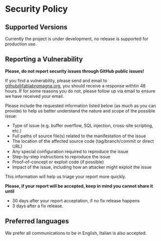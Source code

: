 # Security Policy

## Supported Versions

Currently the project is under development, no release is supported for production use.

## Reporting a Vulnerability

**Please, do not report security issues through GitHub public issues!**

If you find a vulnerability, please send and email to github@fablabromagna.org, you should receive a response withtin 48 hours.
If for some reasons you do not, please follow up via email to ensure we have received your email.

Please include the requested information listed below (as much as you can provide) to help us better understand the nature and scope of the possible issue:

- Type of issue (e.g. buffer overflow, SQL injection, cross-site scripting, etc.)
- Full paths of source file(s) related to the manifestation of the issue
- The location of the affected source code (tag/branch/commit or direct URL)
- Any special configuration required to reproduce the issue
- Step-by-step instructions to reproduce the issue
- Proof-of-concept or exploit code (if possible)
- Impact of the issue, including how an attacker might exploit the issue

This information will help us triage your report more quickly.

**Please, if your report will be accepted, keep in mind you cannot share it until**
- 30 days after your report acceptation, if no fix release happens
- 3 days after a fix release.

## Preferred languages
We prefer all communications to be in English, Italian is also accepted.
